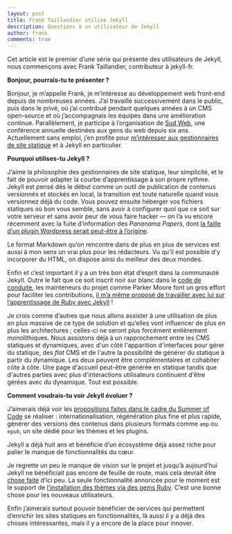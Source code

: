 ```yaml
---
layout: post
title: Frank Taillandier utilise Jekyll
description: Questions à un utilisateur de Jekyll
author: frank
comments: true
---
```


Cet article est le premier d’une série qui présente des utilisateurs de Jekyll, nous commençons avec Frank Taillandier, contributeur à jekyll-fr.

**Bonjour, pourrais-tu te présenter ?**

Bonjour, je m’appelle Frank, je m’intéresse au développement web front-end depuis de nombreuses années. J’ai travaillé successivement dans le public, puis dans le privé, où j’ai contribué pendant quelques années à un CMS open-source et où j’accompagnais les équipes dans une amélioration continue. Parallèlement, je participe à l’organisation de [Sud Web](//sudweb.fr/), une conférence annuelle destinées aux gens du web depuis six ans. Actuellement sans emploi, j’en profite pour [m’intéresser aux gestionnaires de site statique](http://frank.taillandier.me/2016/03/08/les-gestionnaires-de-contenu-statique/) et à Jekyll en particulier.

**Pourquoi utilises-tu Jekyll ?**

J’aime la philosophie des gestionnaires de site statique, leur simplicité, et le fait de pouvoir adapter la courbe d’apprentissage à son propre rythme. Jekyll est pensé dès le début comme un outil de publication de contenus versionnés et stockés en local, la transition est toute naturelle quand vous versionnez déjà du code. Vous pouvez ensuite héberger vos fichiers statiques où bon vous semble, sans avoir à configurer quoi que ce soit sur votre serveur et sans avoir peur de vous faire hacker — on l’a vu encore récemment avec la fuite d’information des *Pananama Papers*, dont [la faille d’un plugin Wordpress serait peut-être à l’origine](http://www.numerama.com/tech/161800-panama-papers-wordpress-et-drupal-a-lorigine-de-la-fuite.html).

Le format Markdown qu’on rencontre dans de plus en plus de services est aussi à mon sens un vrai plus pour les rédacteurs. Vu qu’il est possible d’y incorporer du HTML, on dispose ainsi du meilleur des deux mondes.

Enfin et c’est important il y a un très bon état d’esprit dans la communauté Jekyll. Outre le fait que ce soit inscrit noir sur blanc dans le [code de conduite](https://jekyllrb.com/docs/conduct/), les mainteneurs du projet comme Parker Moore font un gros effort pour faciliter les contributions, [il m’a même proposé de travailler avec lui sur l’apprentissage de Ruby avec Jekyll](https://talk.jekyllrb.com/t/core-data-driven-content/2213/5?u=dirtyf) !

Je crois comme d’autres que nous allons assister à une utilisation de plus en plus massive de ce type de solution et qu’elles vont influencer de plus en plus les architectures ; celles-ci ne seront plus forcément entièrement monolithiques. Nous assistons déjà à un rapprochement entre les CMS statiques et dynamiques, avec d'un côté l'apparition d'interfaces pour gérer du statique, des _flat_ CMS et de l'autre la possibilité de générer du statique à partir du dynamique. Les deux peuvent être complémentaires et cohabiter côte à côte. Une page d'accueil peut-être générée en statique tandis que d'autres parties avec plus d'interactions utilisateurs continuent d'être gérées avec du dynamique. Tout est possible.

**Comment voudrais-tu voir Jekyll évoluer ?**

J’aimerais déjà voir les [propositions faites dans le cadre du Summer of Code](https://github.com/github/mentorships/issues?q=is%3Aissue+is%3Aopen+label%3A%22project%3A+Jekyll%22) se réaliser : internationalisation, régénération plus fine et plus rapide, générer des versions des contenus dans plusieurs formats comme `amp` ou `epub`, un site dédié pour les thèmes et les plugins.

Jekyll a déjà huit ans et bénéficie d’un écosystème déjà assez riche pour palier le manque de fonctionnalités du cœur.

Je regrette un peu le manque de vision sur le projet et jusqu’à aujourd’hui Jekyll ne bénéficiait pas encore de feuille de route, mais cela devrait être [chose faite](https://github.com/jekyll/jekyll/blob/roadmap/site/roadmap.md#v32) d’ici peu. La seule fonctionnalité annoncée pour le moment est le support de [l’installation des thèmes via des gems Ruby](https://github.com/jekyll/jekyll/pull/4595). C’est une bonne chose pour les nouveaux utilisateurs.

Enfin j’aimerais surtout pouvoir bénéficier de services qui permettent d’enrichir les sites statiques en fonctionnalités, là aussi il y a déjà des choses intéressantes, mais il y a encore de la place pour innover.
